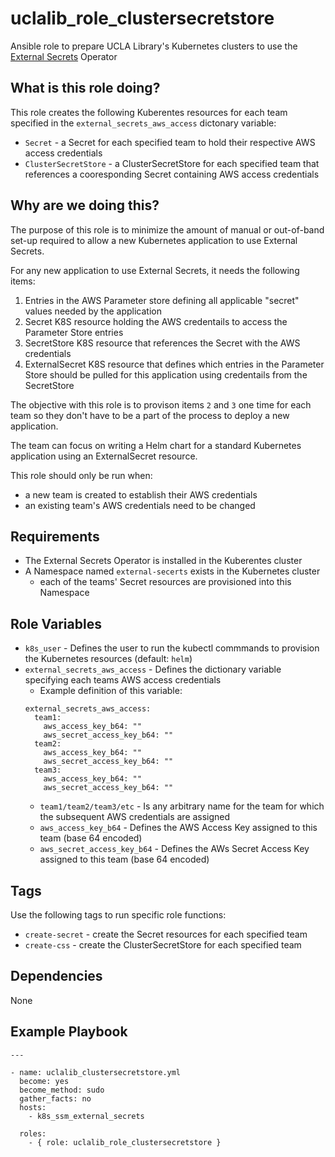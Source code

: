 uclalib_role_clustersecretstore
=========

Ansible role to prepare UCLA Library's Kubernetes clusters to use the [External Secrets](https://external-secrets.io) Operator

What is this role doing?
------------------------

This role creates the following Kuberentes resources for each team specified in the `external_secrets_aws_access` dictonary variable:
  * `Secret` - a Secret for each specified team to hold their respective AWS access credentials
  * `ClusterSecretStore` - a ClusterSecretStore for each specified team that references a cooresponding Secret containing AWS access credentials

Why are we doing this?
----------------------

The purpose of this role is to minimize the amount of manual or out-of-band set-up required to allow a new Kubernetes application to use External Secrets.

For any new application to use External Secrets, it needs the following items:
  1. Entries in the AWS Parameter store defining all applicable "secret" values needed by the application
  2. Secret K8S resource holding the AWS credentails to access the Parameter Store entries
  3. SecretStore K8S resource that references the Secret with the AWS credentials
  4. ExternalSecret K8S resource that defines which entries in the Parameter Store should be pulled for this application using credentails from the SecretStore

The objective with this role is to provison items `2` and `3` one time for each team so they don't have to be a part of the process to deploy a new application. 

The team can focus on writing a Helm chart for a standard Kubernetes application using an ExternalSecret resource. 

This role should only be run when:
  * a new team is created to establish their AWS credentials
  * an existing team's AWS credentials need to be changed

Requirements
------------

  * The External Secrets Operator is installed in the Kuberentes cluster
  * A Namespace named `external-secerts` exists in the Kubernetes cluster
    * each of the teams' Secret resources are provisioned into this Namespace

Role Variables
--------------

  * `k8s_user` - Defines the user to run the kubectl commmands to provision the Kubernetes resources (default: `helm`)
  * `external_secrets_aws_access` - Defines the dictionary variable specifying each teams AWS access credentials
    * Example definition of this variable:
    ```
    external_secrets_aws_access:
      team1:
        aws_access_key_b64: ""
        aws_secret_access_key_b64: ""
      team2:
        aws_access_key_b64: ""
        aws_secret_access_key_b64: ""
      team3:
        aws_access_key_b64: ""
        aws_secret_access_key_b64: ""
    ```
    * `team1/team2/team3/etc` - Is any arbitrary name for the team for which the subsequent AWS credentials are assigned
    * `aws_access_key_b64` - Defines the AWS Access Key assigned to this team (base 64 encoded)
    * `aws_secret_access_key_b64` - Defines the AWs Secret Access Key assigned to this team (base 64 encoded)

Tags
----

Use the following tags to run specific role functions:

  * `create-secret` - create the Secret resources for each specified team
  * `create-css` - create the ClusterSecretStore for each specified team

Dependencies
------------

None

Example Playbook
----------------

```
---

- name: uclalib_clustersecretstore.yml
  become: yes
  become_method: sudo
  gather_facts: no
  hosts:
    - k8s_ssm_external_secrets

  roles:
    - { role: uclalib_role_clustersecretstore }
```
